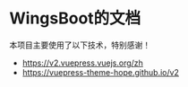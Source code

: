 # WingsBoot的文档

本项目主要使用了以下技术，特别感谢！

* <https://v2.vuepress.vuejs.org/zh>
* <https://vuepress-theme-hope.github.io/v2>
